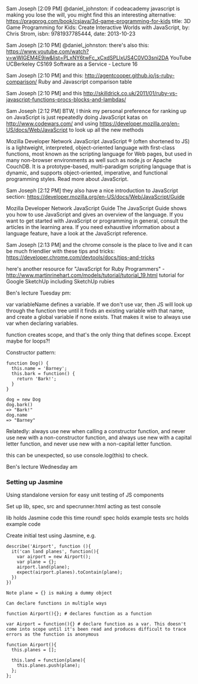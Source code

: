 Sam Joseph [2:09 PM]
@daniel_johnston: if codeacademy javascript is making you lose the will, you might find this an interesting alternative: https://pragprog.com/book/csjava/3d-game-programming-for-kids
title: 3D Game Programming for Kids: Create Interactive Worlds with JavaScript, by: Chris Strom, isbn: 9781937785444, date: 2013-10-23

Sam Joseph [2:10 PM]
@daniel_johnston: there's also this: https://www.youtube.com/watch?v=wWIGEM4E9iw&list=PLxNY6twFc_xCxdSPLlxUS4C0VO3sni2DA
YouTube
UCBerkeley
CS169 Software as a Service - Lecture 16 

Sam Joseph [2:10 PM] 
and this: http://agentcooper.github.io/js-ruby-comparison/
Ruby and Javascript comparison table

Sam Joseph [2:10 PM]
and this http://skilldrick.co.uk/2011/01/ruby-vs-javascript-functions-procs-blocks-and-lambdas/

Sam Joseph [2:12 PM]
BTW, I think my personal preference for ranking up on JavaScript is just repeatedly doing JavaScript katas on http://www.codewars.com/ and using https://developer.mozilla.org/en-US/docs/Web/JavaScript to look up all the new methods

Mozilla Developer Network
JavaScript
JavaScript ® (often shortened to JS) is a lightweight, interpreted, object-oriented language with first-class functions, most known as the scripting language for Web pages, but used in many non-browser environments as well such as node.js or Apache CouchDB. It is a prototype-based, multi-paradigm scripting language that is dynamic, and supports object-oriented, imperative, and functional programming styles. Read more about JavaScript.

Sam Joseph [2:12 PM]
they also have a nice introduction to JavaScript section: https://developer.mozilla.org/en-US/docs/Web/JavaScript/Guide

Mozilla Developer Network
JavaScript Guide
The JavaScript Guide shows you how to use JavaScript and gives an overview of the language. If you want to get started with JavaScript or programming in general, consult the articles in the learning area. If you need exhaustive information about a language feature, have a look at the JavaScript reference.

Sam Joseph [2:13 PM]
and the chrome console is the place to live and it can be much friendlier with these tips and tricks: https://developer.chrome.com/devtools/docs/tips-and-tricks

here's another resource for "JavaScript for Ruby Programmers" - http://www.martinrinehart.com/models/tutorial/tutorial_19.html
tutorial for Google SketchUp including SketchUp rubies

Ben's lecture Tuesday pm:

var variableName defines a variable. If we don't use var, then JS will look up through the function tree until it finds an existing variable with that name, and create a global variable if none exists. That makes it wise to always use var when declaring variables.

function creates scope, and that's the only thing that defines scope. Except maybe for loops?!

Constructor pattern:

```
function Dog() {
  this.name = 'Barney';
  this.bark = function() {
    return 'Bark!';
  }
}
```

```
dog = new Dog
dog.bark()
=> "Bark!"
dog.name
=> "Barney"
```

Relatedly: always use new when calling a constructor function, and never use new with a non-constructor function, and always use new with a capital letter function, and never use new with a non-capital letter function.

this can be unexpected, so use console.log(this) to check.

Ben's lecture Wednesday am

### Setting up Jasmine

Using standalone version for easy unit testing of JS components

Set up lib, spec, src and specrunner.html acting as test console

lib holds Jasmine code this time round!
spec holds example tests
src holds example code

Create initial test using Jasmine, e.g.

```
describe('Airport', function (){
  it('can land planes', function(){
    var airport = new Airport();
    var plane = {};
    airport.land(plane);
    expect(airport.planes).toContain(plane);
  })
})

Note plane = {} is making a dummy object

Can declare functions in multiple ways

function Airport(){}; # declares function as a function

var Airport = function(){} # declare function as a var. This doesn't come into scope until it's been read and produces difficult to trace errors as the function is anonymous

function Airport(){
  this.planes = [];
  
  this.land = function(plane){
    this.planes.push(plane);
  };
};

    
